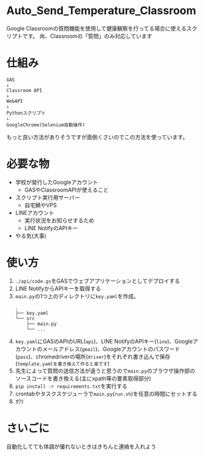 # Auto_Send_Temperature_Classroom

Google Classroomの質問機能を使用して健康観察を行ってる場合に使えるスクリプトです。
尚、Classroomの「質問」のみ対応しています

# 仕組み

```
GAS
↓
Classroom API
↓
WebAPI
↓
Pythonスクリプト
↓
GoogleChrome(Selenium自動操作)
```

もっと良い方法がありそうですが面倒くさいのでこの方法を使っています。

# 必要な物

- 学校が発行したGoogleアカウント
    - GASやClassroomAPIが使えること
- スクリプト実行用サーバー
    - 自宅鯖やVPS
- LINEアカウント
    - 実行状況をお知らせするため
    - LINE NotifyのAPIキー
- やる気(大事)

# 使い方

1. `./api/code.gs`をGASでウェブアプリケーションとしてデプロイする
2. LINE NotifyからAPIキーを取得する
3. `main.py`の1つ上のディレクトリに`key.yaml`を作成。
    ```
    .
    ├── key.yaml
    └── src
        ├── main.py
        └── ...

    ```
4. `key.yaml`にGASのAPIのURL(`api`)、LINE NotifyのAPIキー(`line`)、Googleアカウントのメールアドレス(`gmail`)、Googleアカウントのパスワード(`pass`)、chromedriverの場所(`driver`)をそれぞれ書き込んで保存(`template.yamlを書き換えて作ると楽です`)
5. 先生によって質問の送信方法が違うと思うので`main.py`のブラウザ操作部のソースコードを書き換える(主にxpath等の要素取得部分)
6. `pip install -r requirements.txt`を実行する
7. crontabやタスクスケジューラで`main.py`(`run.sh`)を任意の時間にセットする
8. ｵﾜﾘ

# さいごに

自動化してても体調が優れないときはきちんと連絡を入れよう